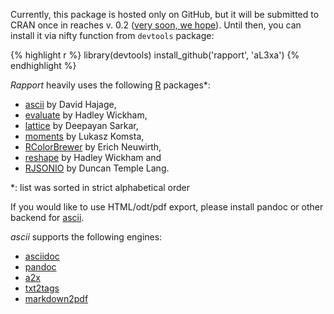 Currently, this package is hosted only on GitHub, but it will be submitted to CRAN once in reaches v. 0.2 ([very soon, we hope]((https://github.com/aL3xa/rapport/issues?milestone=1&state=open))). Until then, you can install it via nifty function from `devtools` package:

{% highlight r %}
library(devtools)
install_github('rapport', 'aL3xa')
{% endhighlight %}

*Rapport* heavily uses the following [R](http://www.r-project.org/) packages\*:
 * [ascii](http://cran.r-project.org/web/packages/ascii/index.html) by David Hajage, 
 * [evaluate](http://cran.r-project.org/web/packages/evaluate/index.html) by Hadley Wickham,
 * [lattice](http://cran.r-project.org/web/packages/lattice/index.html) by Deepayan Sarkar,
 * [moments](http://cran.r-project.org/web/packages/moments/index.html) by Lukasz Komsta,
 * [RColorBrewer](http://cran.r-project.org/web/packages/RColorBrewer/index.html) by Erich Neuwirth,
 * [reshape](http://cran.r-project.org/web/packages/reshape/index.html) by Hadley Wickham and
 * [RJSONIO](http://cran.r-project.org/web/packages/RJSONIO/index.html) by Duncan Temple Lang.

\*: list was sorted in strict alphabetical order

If you would like to use HTML/odt/pdf export, please install pandoc or other backend for [ascii](http://eusebe.github.com/ascii/).

*ascii* supports the following engines:
 * [asciidoc](http://www.methods.co.nz/asciidoc/)
 * [pandoc](http://johnmacfarlane.net/pandoc/)
 * [a2x](http://www.methods.co.nz/asciidoc/a2x.1.html)
 * [txt2tags](http://txt2tags.org/)
 * [markdown2pdf](http://johnmacfarlane.net/pandoc/README.html#markdown2pdf)
 